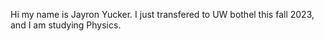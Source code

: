 Hi my name is Jayron Yucker. I just transfered to UW bothel this fall 2023, and I am studying Physics. 
